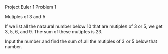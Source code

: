 Project Euler 1
Problem 1

Mutiples of 3 and 5

If we list all the nataural number below 10 that are mutiples of 3 or 5, we get 3, 5, 6, and 9.
The sum of these mutiples is 23.

Input the number and find the sum of all the mutiples of 3 or 5 below that number.